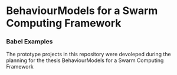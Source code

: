 # BehaviourModels for a Swarm Computing Framework
### Babel Examples

The prototype projects in this repository were devoleped during the planning for the thesis BehaviourModels for a Swarm Computing Framework
